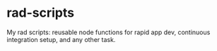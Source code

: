 # rad-scripts
My rad scripts: reusable node functions for rapid app dev, continuous integration setup, and any other task.
